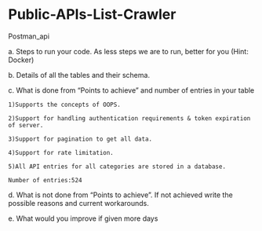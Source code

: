 # Public-APIs-List-Crawler
Postman_api

a. Steps to run your code. As less steps we are to run, better for you (Hint: Docker)


b. Details of all the tables and their schema.


c. What is done from “Points to achieve” and number of entries in your table

    1)Supports the concepts of OOPS.
    
    2)Support for handling authentication requirements & token expiration of server.
    
    3)Support for pagination to get all data.
    
    4)Support for rate limitation.
    
    5)All API entries for all categories are stored in a database.
    
    Number of entries:524
d. What is not done from “Points to achieve”. If not achieved write the possible reasons and current workarounds.


e. What would you improve if given more days
